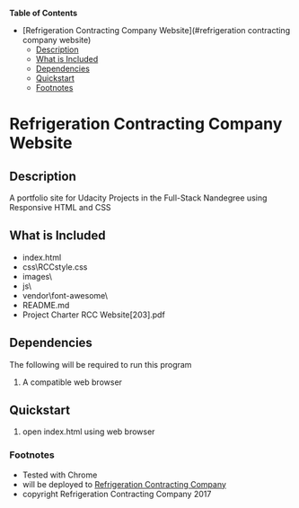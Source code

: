 **Table of Contents** 

- [Refrigeration Contracting Company Website](#refrigeration contracting company website)
	- [Description](#description)
	- [What is Included](#what-is-included)
	- [Dependencies](#dependencies)
	- [Quickstart](#quickstart)
	- [Footnotes](#footnotes)


# **Refrigeration Contracting Company Website**

## Description

A portfolio site for Udacity Projects in the Full-Stack Nandegree using Responsive HTML and CSS

## What is Included

* index.html
* css\RCCstyle.css
* images\
* js\
* vendor\font-awesome\
* README.md
* Project Charter RCC Website[203].pdf

## Dependencies

The following will be required to run this program

1. A compatible web browser

## Quickstart

1. open index.html using web browser

### Footnotes

* Tested with Chrome
* will be deployed to [Refrigeration Contracting Company](http://www.refrigerationcontractingcompany.com/)
* copyright Refrigeration Contracting Company 2017
